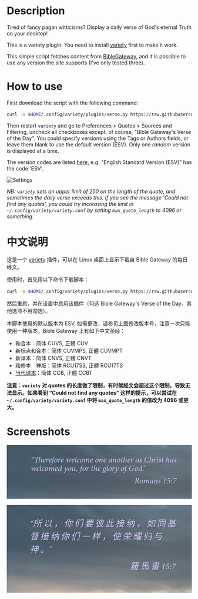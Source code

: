 # Description

Tired of fancy pagan witticisms? Display a daily verse of God's eternal Truth on your desktop!

This is a variety plugin. You need to install [variety](https://github.com/varietywalls/variety) first to make it work.

This simple script fetches content from [BibleGateway](https://www.biblegateway.com), and it is possible to use any version the site supports (I've only tested three).

# How to use

First download the script with the following command:

```bash
curl -o $HOME/.config/variety/plugins/verse.py https://raw.githubusercontent.com/Crissium/variety-daily-verse/master/verse.py
```

Then restart `variety` and go to Preferences > Quotes > Sources and Filtering, uncheck all checkboxes except, of course, "Bible Gateway's Verse of the Day". You could specify versions using the Tags or Authors fields, or leave them blank to use the default version (ESV). Only one _random_ version is displayed at a time.

The version codes are listed [here](https://www.biblegateway.com/versions/), e.g. "English Standard Version (ESV)" has the code 'ESV'.

![Settings](https://user-images.githubusercontent.com/19600707/242344017-3ab70f21-e5ce-46f5-8aa2-84faea15a3ea.png)

_NB: `variety` sets an upper limit of 250 on the length of the quote, and sometimes the daily verse exceeds this. If you see the message 'Could not find any quotes', you could try increasing the limit in `~/.config/variety/variety.conf` by setting `max_quote_length` to 4096 or something._

# 中文说明

这是一个 [variety](https://github.com/varietywalls/variety) 插件，可以在 Linux 桌面上显示下载自 Bible Gateway 的每日经文。

使用时，首先用以下命令下载脚本：

```bash
curl -o $HOME/.config/variety/plugins/verse.py https://raw.githubusercontent.com/Crissium/variety-daily-verse/master/verse.py
```

然后重启，并在设置中启用该插件（勾选 Bible Gateway's Verse of the Day，其他选项不用勾选）。

本脚本使用的默认版本为 ESV, 如需更改，请参见上图修改版本号，注意一次只能使用一种版本。Bible Gateway 上有如下中文圣经：

- 和合本：简体 CUVS, 正體 CUV
- 新标点和合本：简体 CUVMPS, 正體 CUVMPT
- 新译本：简体 CNVS, 正體 CNVT
- 和修本　神版：简体 RCU17SS, 正體 RCU17TS
- [当代译本](https://wd.bible/gen.1.ccbs)：简体 CCB, 正體 CCBT

**注意：`variety` 对 quotes 的长度做了限制，有时候经文会超过这个限制，导致无法显示。如果看到 “Could not find any quotes” 这样的提示，可以尝试在 `~/.config/variety/variety.conf` 中将 `max_quote_length` 的值改为 4096 或更大。**

# Screenshots

![ESV](screenshots/ESV.png)

![CUV](screenshots/CUV.png)

